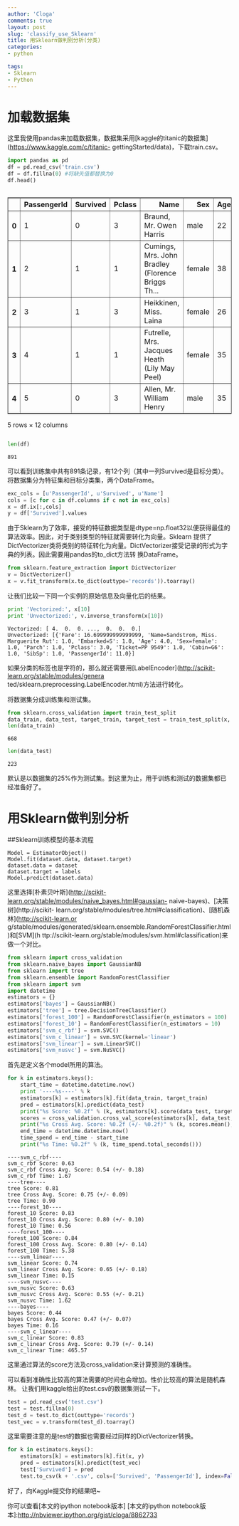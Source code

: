 ```yaml
---
author: 'Cloga'
comments: true
layout: post
slug: 'classify_use_Sklearn'
title: 用Sklearn做判别分析(分类)
categories:
- python

tags:
- Sklearn
- Python
---
```


# 加载数据集
这里我使用pandas来加载数据集，数据集采用[kaggle的titanic的数据集](https://www.kaggle.com/c/titanic-
gettingStarted/data)，下载train.csv。

```python
import pandas as pd
df = pd.read_csv('train.csv')
df = df.fillna(0) #将缺失值都替换为0
df.head()
```

<div style="max-height:1000px;max-width:1500px;overflow:auto;">
<table border="1" class="dataframe">
  <thead>
    <tr style="text-align: right;">
      <th></th>
      <th>PassengerId</th>
      <th>Survived</th>
      <th>Pclass</th>
      <th>Name</th>
      <th>Sex</th>
      <th>Age</th>
      <th>SibSp</th>
      <th>Parch</th>
      <th>Ticket</th>
      <th>Fare</th>
      <th>Cabin</th>
      <th>Embarked</th>
    </tr>
  </thead>
  <tbody>
    <tr>
      <th>0</th>
      <td> 1</td>
      <td> 0</td>
      <td> 3</td>
      <td>                           Braund, Mr. Owen Harris</td>
      <td>   male</td>
      <td> 22</td>
      <td> 1</td>
      <td> 0</td>
      <td>        A/5 21171</td>
      <td>  7.2500</td>
      <td>    0</td>
      <td> S</td>
    </tr>
    <tr>
      <th>1</th>
      <td> 2</td>
      <td> 1</td>
      <td> 1</td>
      <td> Cumings, Mrs. John Bradley (Florence Briggs Th...</td>
      <td> female</td>
      <td> 38</td>
      <td> 1</td>
      <td> 0</td>
      <td>         PC 17599</td>
      <td> 71.2833</td>
      <td>  C85</td>
      <td> C</td>
    </tr>
    <tr>
      <th>2</th>
      <td> 3</td>
      <td> 1</td>
      <td> 3</td>
      <td>                            Heikkinen, Miss. Laina</td>
      <td> female</td>
      <td> 26</td>
      <td> 0</td>
      <td> 0</td>
      <td> STON/O2. 3101282</td>
      <td>  7.9250</td>
      <td>    0</td>
      <td> S</td>
    </tr>
    <tr>
      <th>3</th>
      <td> 4</td>
      <td> 1</td>
      <td> 1</td>
      <td>      Futrelle, Mrs. Jacques Heath (Lily May Peel)</td>
      <td> female</td>
      <td> 35</td>
      <td> 1</td>
      <td> 0</td>
      <td>           113803</td>
      <td> 53.1000</td>
      <td> C123</td>
      <td> S</td>
    </tr>
    <tr>
      <th>4</th>
      <td> 5</td>
      <td> 0</td>
      <td> 3</td>
      <td>                          Allen, Mr. William Henry</td>
      <td>   male</td>
      <td> 35</td>
      <td> 0</td>
      <td> 0</td>
      <td>           373450</td>
      <td>  8.0500</td>
      <td>    0</td>
      <td> S</td>
    </tr>
  </tbody>
</table>
<p>5 rows × 12 columns</p>
</div>

```python
len(df)
```

```
891
```


可以看到训练集中共有891条记录，有12个列（其中一列Survived是目标分类）。将数据集分为特征集和目标分类集，两个DataFrame。

```python
exc_cols = [u'PassengerId', u'Survived', u'Name']
cols = [c for c in df.columns if c not in exc_cols]
x = df.ix[:,cols]
y = df['Survived'].values
```

由于Sklearn为了效率，接受的特征数据类型是dtype=np.float32以便获得最佳的算法效率。因此，对于类别类型的特征就需要转化为向量。Sklearn
提供了DictVectorizer类将类别的特征转化为向量。DictVectorizer接受记录的形式为字典的列表。因此需要用pandas的to_dict方法转
换DataFrame。

```python
from sklearn.feature_extraction import DictVectorizer
v = DictVectorizer()
x = v.fit_transform(x.to_dict(outtype='records')).toarray()
```

让我们比较一下同一个实例的原始信息及向量化后的结果。

```python
print 'Vectorized:', x[10]
print 'Unvectorized:', v.inverse_transform(x[10])
```

```
Vectorized: [ 4.  0.  0. ...,  0.  0.  0.]
Unvectorized: [{'Fare': 16.699999999999999, 'Name=Sandstrom, Miss. Marguerite Rut': 1.0, 'Embarked=S': 1.0, 'Age': 4.0, 'Sex=female': 1.0, 'Parch': 1.0, 'Pclass': 3.0, 'Ticket=PP 9549': 1.0, 'Cabin=G6': 1.0, 'SibSp': 1.0, 'PassengerId': 11.0}]
```

如果分类的标签也是字符的，那么就还需要用[LabelEncoder](http://scikit-learn.org/stable/modules/genera
ted/sklearn.preprocessing.LabelEncoder.html)方法进行转化。

将数据集分成训练集和测试集。

```python
from sklearn.cross_validation import train_test_split
data_train, data_test, target_train, target_test = train_test_split(x, y)
len(data_train)
```

```
668
```

```python
len(data_test)
```

```
223
```


默认是以数据集的25%作为测试集。到这里为止，用于训练和测试的数据集都已经准备好了。
# 用Sklearn做判别分析

##Sklearn训练模型的基本流程

```
Model = EstimatorObject()
Model.fit(dataset.data, dataset.target)
dataset.data = dataset
dataset.target = labels
Model.predict(dataset.data)
```

这里选择[朴素贝叶斯](http://scikit-learn.org/stable/modules/naive_bayes.html#gaussian-
naive-bayes)、[决策树](http://scikit-
learn.org/stable/modules/tree.html#classification)、[随机森林](http://scikit-learn.or
g/stable/modules/generated/sklearn.ensemble.RandomForestClassifier.html)和[SVM](h
ttp://scikit-learn.org/stable/modules/svm.html#classification)来做一个对比。

```python
from sklearn import cross_validation
from sklearn.naive_bayes import GaussianNB
from sklearn import tree
from sklearn.ensemble import RandomForestClassifier
from sklearn import svm
import datetime
estimators = {}
estimators['bayes'] = GaussianNB()
estimators['tree'] = tree.DecisionTreeClassifier()
estimators['forest_100'] = RandomForestClassifier(n_estimators = 100)
estimators['forest_10'] = RandomForestClassifier(n_estimators = 10)
estimators['svm_c_rbf'] = svm.SVC()
estimators['svm_c_linear'] = svm.SVC(kernel='linear')
estimators['svm_linear'] = svm.LinearSVC()
estimators['svm_nusvc'] = svm.NuSVC()
```

首先是定义各个model所用的算法。

```python
for k in estimators.keys():
    start_time = datetime.datetime.now()
    print '----%s----' % k
    estimators[k] = estimators[k].fit(data_train, target_train)
    pred = estimators[k].predict(data_test)
    print("%s Score: %0.2f" % (k, estimators[k].score(data_test, target_test)))
    scores = cross_validation.cross_val_score(estimators[k], data_test, target_test, cv=5)
    print("%s Cross Avg. Score: %0.2f (+/- %0.2f)" % (k, scores.mean(), scores.std() * 2))
    end_time = datetime.datetime.now()
    time_spend = end_time - start_time
    print("%s Time: %0.2f" % (k, time_spend.total_seconds()))
```

```
----svm_c_rbf----
svm_c_rbf Score: 0.63
svm_c_rbf Cross Avg. Score: 0.54 (+/- 0.18)
svm_c_rbf Time: 1.67
----tree----
tree Score: 0.81
tree Cross Avg. Score: 0.75 (+/- 0.09)
tree Time: 0.90
----forest_10----
forest_10 Score: 0.83
forest_10 Cross Avg. Score: 0.80 (+/- 0.10)
forest_10 Time: 0.56
----forest_100----
forest_100 Score: 0.84
forest_100 Cross Avg. Score: 0.80 (+/- 0.14)
forest_100 Time: 5.38
----svm_linear----
svm_linear Score: 0.74
svm_linear Cross Avg. Score: 0.65 (+/- 0.18)
svm_linear Time: 0.15
----svm_nusvc----
svm_nusvc Score: 0.63
svm_nusvc Cross Avg. Score: 0.55 (+/- 0.21)
svm_nusvc Time: 1.62
----bayes----
bayes Score: 0.44
bayes Cross Avg. Score: 0.47 (+/- 0.07)
bayes Time: 0.16
----svm_c_linear----
svm_c_linear Score: 0.83
svm_c_linear Cross Avg. Score: 0.79 (+/- 0.14)
svm_c_linear Time: 465.57
```

这里通过算法的score方法及cross_validation来计算预测的准确性。

可以看到准确性比较高的算法需要的时间也会增加。性价比较高的算法是随机森林。
让我们用kaggle给出的test.csv的数据集测试一下。

```python
test = pd.read_csv('test.csv')
test = test.fillna(0) 
test_d = test.to_dict(outtype='records')
test_vec = v.transform(test_d).toarray()
```

这里需要注意的是test的数据也需要经过同样的DictVectorizer转换。

```python
for k in estimators.keys():
    estimators[k] = estimators[k].fit(x, y)
    pred = estimators[k].predict(test_vec)
    test['Survived'] = pred
    test.to_csv(k + '.csv', cols=['Survived', 'PassengerId'], index=False)
```

好了，向Kaggle提交你的结果吧~

你可以查看[本文的ipython notebook版本]
[本文的ipython notebook版本]:http://nbviewer.ipython.org/gist/cloga/8862733